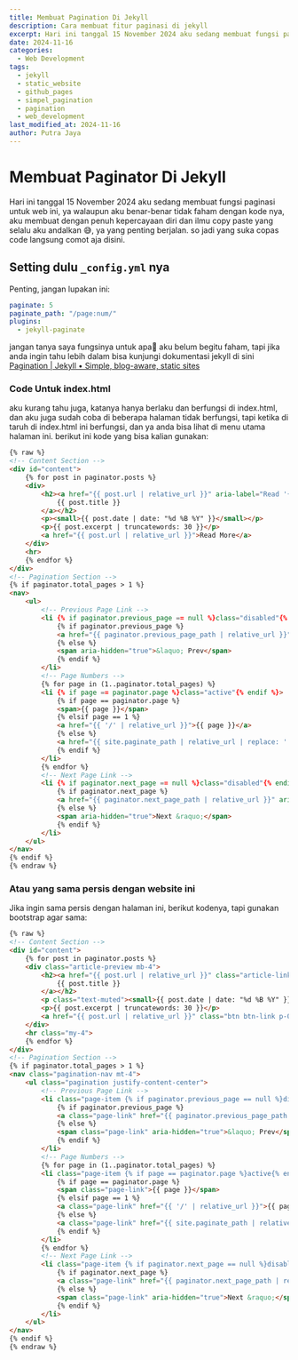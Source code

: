 ```yaml
---
title: Membuat Pagination Di Jekyll
description: Cara membuat fitur paginasi di jekyll
excerpt: Hari ini tanggal 15 November 2024 aku sedang membuat fungsi paginasi untuk web ini, ya walaupun aku benar-benar tidak faham dengan kode nya, aku membuat dengan penuh kepercayaan diri dan ilmu copy paste yang selalu aku andalkan 😅, ya yang penting berjalan
date: 2024-11-16
categories:
  - Web Development
tags:
  - jekyll
  - static_website
  - github_pages
  - simpel_pagination
  - pagination
  - web_development
last_modified_at: 2024-11-16
author: Putra Jaya
---
```

# Membuat Paginator Di Jekyll
Hari ini tanggal 15 November 2024 aku sedang membuat fungsi paginasi untuk web ini, ya walaupun aku benar-benar tidak faham dengan kode nya, aku membuat dengan penuh kepercayaan diri dan ilmu copy paste yang selalu aku andalkan 😅, ya yang penting berjalan. so jadi yang suka copas code langsung comot aja disini.

## Setting dulu `_config.yml` nya
Penting, jangan lupakan ini: 
```yml
paginate: 5
paginate_path: "/page:num/"
plugins:
  - jekyll-paginate
```
jangan tanya saya fungsinya untuk apa🤣 aku belum begitu faham, tapi jika anda ingin tahu lebih dalam bisa kunjungi dokumentasi jekyll di sini 
[Pagination | Jekyll • Simple, blog-aware, static sites](https://jekyllrb.com/docs/pagination/#:~:text=Enable%20pagination&text=html%20%2C%20send%20it%20each%20pagination,%2C%20blog%2Fpage2%2Findex.)
### Code Untuk index.html
aku kurang tahu juga, katanya hanya berlaku dan berfungsi di index.html, dan aku juga sudah coba di beberapa halaman tidak berfungsi, tapi ketika di taruh di index.html ini berfungsi, dan ya anda bisa lihat di menu utama halaman ini.
berikut ini kode yang bisa kalian gunakan:
```html
{% raw %}
<!-- Content Section -->
<div id="content">
    {% for post in paginator.posts %}
    <div>
        <h2><a href="{{ post.url | relative_url }}" aria-label="Read '{{ post.title }}'">
            {{ post.title }}
        </a></h2>
        <p><small>{{ post.date | date: "%d %B %Y" }}</small></p>
        <p>{{ post.excerpt | truncatewords: 30 }}</p>
        <a href="{{ post.url | relative_url }}">Read More</a>
    </div>
    <hr>
    {% endfor %}
</div>
<!-- Pagination Section -->
{% if paginator.total_pages > 1 %}
<nav>
    <ul>
        <!-- Previous Page Link -->
        <li {% if paginator.previous_page == null %}class="disabled"{% endif %}>
            {% if paginator.previous_page %}
            <a href="{{ paginator.previous_page_path | relative_url }}" aria-label="Previous">&laquo; Prev</a>
            {% else %}
            <span aria-hidden="true">&laquo; Prev</span>
            {% endif %}
        </li>
        <!-- Page Numbers -->
        {% for page in (1..paginator.total_pages) %}
        <li {% if page == paginator.page %}class="active"{% endif %}>
            {% if page == paginator.page %}
            <span>{{ page }}</span>
            {% elsif page == 1 %}
            <a href="{{ '/' | relative_url }}">{{ page }}</a>
            {% else %}
            <a href="{{ site.paginate_path | relative_url | replace: ':num', page }}">{{ page }}</a>
            {% endif %}
        </li>
        {% endfor %}
        <!-- Next Page Link -->
        <li {% if paginator.next_page == null %}class="disabled"{% endif %}>
            {% if paginator.next_page %}
            <a href="{{ paginator.next_page_path | relative_url }}" aria-label="Next">Next &raquo;</a>
            {% else %}
            <span aria-hidden="true">Next &raquo;</span>
            {% endif %}
        </li>
    </ul>
</nav>
{% endif %}
{% endraw %}
```

### Atau yang sama persis dengan website ini
Jika ingin sama persis dengan halaman ini, berikut kodenya, tapi gunakan bootstrap agar sama:

```html
{% raw %}
<!-- Content Section -->
<div id="content">
    {% for post in paginator.posts %}
    <div class="article-preview mb-4">
        <h2><a href="{{ post.url | relative_url }}" class="article-link" aria-label="Read '{{ post.title }}'">
            {{ post.title }}
        </a></h2>
        <p class="text-muted"><small>{{ post.date | date: "%d %B %Y" }}</small></p>
        <p>{{ post.excerpt | truncatewords: 30 }}</p>
        <a href="{{ post.url | relative_url }}" class="btn btn-link p-0">Read More</a>
    </div>
    <hr class="my-4">
    {% endfor %}
</div>
<!-- Pagination Section -->
{% if paginator.total_pages > 1 %}
<nav class="pagination-nav mt-4">
    <ul class="pagination justify-content-center">
        <!-- Previous Page Link -->
        <li class="page-item {% if paginator.previous_page == null %}disabled{% endif %}">
            {% if paginator.previous_page %}
            <a class="page-link" href="{{ paginator.previous_page_path | relative_url }}" aria-label="Previous">&laquo; Prev</a>
            {% else %}
            <span class="page-link" aria-hidden="true">&laquo; Prev</span>
            {% endif %}
        </li>
        <!-- Page Numbers -->
        {% for page in (1..paginator.total_pages) %}
        <li class="page-item {% if page == paginator.page %}active{% endif %}">
            {% if page == paginator.page %}
            <span class="page-link">{{ page }}</span>
            {% elsif page == 1 %}
            <a class="page-link" href="{{ '/' | relative_url }}">{{ page }}</a>
            {% else %}
            <a class="page-link" href="{{ site.paginate_path | relative_url | replace: ':num', page }}">{{ page }}</a>
            {% endif %}
        </li>
        {% endfor %}
        <!-- Next Page Link -->
        <li class="page-item {% if paginator.next_page == null %}disabled{% endif %}">
            {% if paginator.next_page %}
            <a class="page-link" href="{{ paginator.next_page_path | relative_url }}" aria-label="Next">Next &raquo;</a>
            {% else %}
            <span class="page-link" aria-hidden="true">Next &raquo;</span>
            {% endif %}
        </li>
    </ul>
</nav>
{% endif %}
{% endraw %}
```